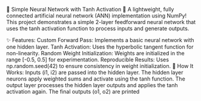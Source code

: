 🧠 Simple Neural Network with Tanh Activation
🚀 A lightweight, fully connected artificial neural network (ANN) implementation using NumPy!
This project demonstrates a simple 2-layer feedforward neural network that uses the tanh activation function to process inputs and generate outputs.

✨ Features:
Custom Forward Pass: Implements a basic neural network with one hidden layer.
Tanh Activation: Uses the hyperbolic tangent function for non-linearity.
Random Weight Initialization: Weights are initialized in the range [-0.5, 0.5] for experimentation.
Reproducible Results: Uses np.random.seed(42) to ensure consistency in weight initialization.
🔧 How It Works:
Inputs (i1, i2) are passed into the hidden layer.
The hidden layer neurons apply weighted sums and activate using the tanh function.
The output layer processes the hidden layer outputs and applies the tanh activation again.
The final outputs (o1, o2) are printed
